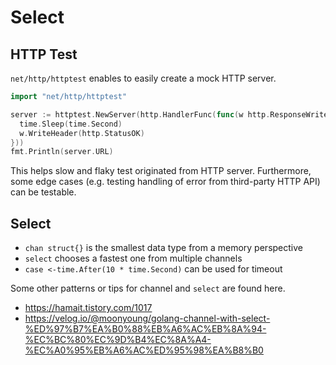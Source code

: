 # Select

## HTTP Test

`net/http/httptest` enables to easily create a mock HTTP server.

```go
import "net/http/httptest"

server := httptest.NewServer(http.HandlerFunc(func(w http.ResponseWriter, r *http.Request) {
  time.Sleep(time.Second)
  w.WriteHeader(http.StatusOK)
}))
fmt.Println(server.URL)
```

This helps slow and flaky test originated from HTTP server. Furthermore, some edge cases (e.g. testing handling of error from third-party HTTP API) can be testable.

## Select

- `chan struct{}` is the smallest data type from a memory perspective
- `select` chooses a fastest one from multiple channels
- `case <-time.After(10 * time.Second)` can be used for timeout

Some other patterns or tips for channel and `select` are found here.

- https://hamait.tistory.com/1017
- https://velog.io/@moonyoung/golang-channel-with-select-%ED%97%B7%EA%B0%88%EB%A6%AC%EB%8A%94-%EC%BC%80%EC%9D%B4%EC%8A%A4-%EC%A0%95%EB%A6%AC%ED%95%98%EA%B8%B0
